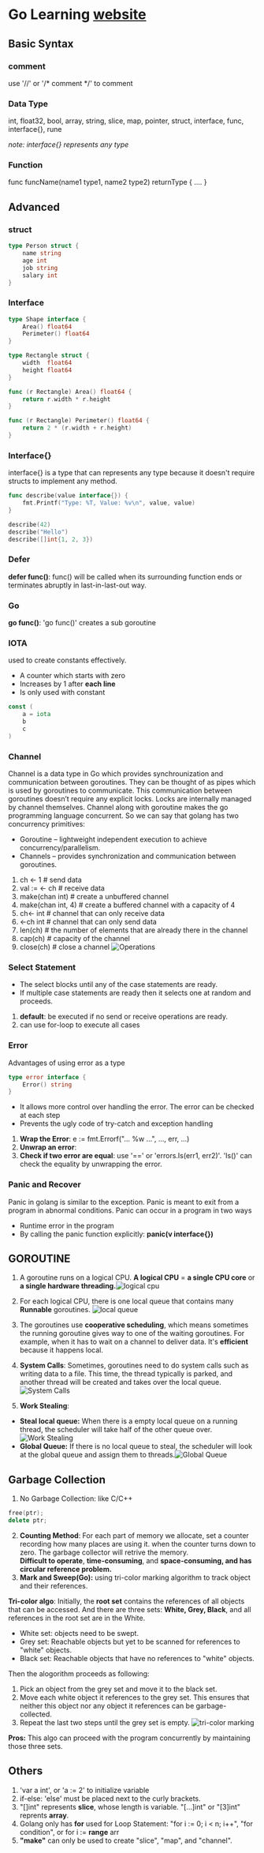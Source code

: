 # Go Learning [website](https://golangbyexample.com/)

## Basic Syntax

### comment
use '//' or '/* comment */' to comment

### Data Type
int, float32, bool, array, string, slice, map, pointer, struct, interface, func, interface{}, rune

*note: interface{} represents any type*

### Function
func funcName(name1 type1, name2 type2) returnType {
    ....
}

## Advanced

### struct
``` go
type Person struct {
    name string
    age int
    job string
    salary int
}
```

### Interface
```go
type Shape interface {
    Area() float64
    Perimeter() float64
}

type Rectangle struct {
    width  float64
    height float64
}

func (r Rectangle) Area() float64 {
    return r.width * r.height
}

func (r Rectangle) Perimeter() float64 {
    return 2 * (r.width + r.height)
}
```

### Interface{}
interface{} is a type that can represents any type because it doesn't require structs to implement any method.

```go
func describe(value interface{}) {
    fmt.Printf("Type: %T, Value: %v\n", value, value)
}

describe(42)
describe("Hello")
describe([]int{1, 2, 3})
```

### Defer
**defer func()**: func() will be called when its surrounding function ends or terminates abruptly in last-in-last-out way.

### Go
**go func()**: 'go func()' creates a sub goroutine

### IOTA
used to create constants effectively.
* A counter which starts with zero
* Increases by 1 after **each line**
* Is only used with constant
```go
const (
    a = iota
    b
    c
)
```

### Channel
Channel is a data type in Go which provides synchrounization and communication between goroutines. They can be thought of as pipes which is used by goroutines to communicate. This communication between goroutines doesn’t require any explicit locks. Locks are internally managed by channel themselves. Channel along with goroutine makes the go programming language concurrent. So we can say that golang has two  concurrency primitives:

* Goroutine – lightweight independent execution to achieve concurrency/parallelism.
* Channels – provides synchronization and communication between goroutines.

1. ch <- 1              # send data
2. val := <- ch         # receive data
3. make(chan int)       # create a unbuffered channel
4. make(chan int, 4)    # create a buffered channel with a capacity of 4
5. ch<- int             # channel that can only receive data
6. <-ch int             # channel that can only send data
7. len(ch)              # the number of elements that are already there in the channel
8. cap(ch)              # capacity of the channel
9. close(ch)            # close a channel
![Operations](image.png)

### Select Statement
* The select blocks until any of the case statements are ready. 
* If multiple case statements are ready then it selects one at random and proceeds. 

1. **default**: be executed if no send or receive operations are ready.
2. can use for-loop to execute all cases

### Error
Advantages of using error as a type
```go
type error interface {
    Error() string
}
```

* It allows more control over handling the error. The error can be checked at each step
* Prevents the ugly code of try-catch and exception handling

1. **Wrap the Error**: e := fmt.Errorf("... %w ...", ..., err, ...)
2. **Unwrap an error**: 
3. **Check if two error are equal**: use '==' or 'errors.Is(err1, err2)'. 'Is()' can check the equality by unwrapping the error.

### Panic and Recover

Panic in golang is similar to the exception. Panic is meant to exit from a program in abnormal conditions. Panic can occur in a program in two ways

* Runtime error in the program
* By calling the panic function explicitly: **panic(v interface{})**

## GOROUTINE
1. A goroutine runs on a logical CPU. **A logical CPU** = **a single CPU core** or **a single hardware threading.**![logical cpu](image-2.png)

2. For each logical CPU, there is one local queue that contains many **Runnable** goroutines. ![local queue](image-3.png)
3. The goroutines use **cooperative scheduling**, which means sometimes the running goroutine gives way to one of the waiting goroutines. For example, when it has to wait on a channel to deliver data. It's **efficient** because it happens local.
4. **System Calls**: Sometimes, goroutines need to do system calls such as writing data to a file. This time, the thread typically is parked, and another thread will be created and takes over the local queue.![System Calls](image-5.png)
5. **Work Stealing**: 
* **Steal local queue:** When there is a empty local queue on a running thread, the scheduler will take half of the other queue over. ![Work Stealing](image-6.png)
* **Global Queue:** If there is no local queue to steal, the scheduler will look at the global queue and assign them to threads.![Global Queue](image-7.png)

## Garbage Collection
1. No Garbage Collection: like C/C++
```c++
free(ptr);
delete ptr;
```
2. **Counting Method**: For each part of memory we allocate, set a counter recording how many places are using it. when the counter turns down to zero. The garbage collector will retrive the memory. <br>
**Difficult to operate**, **time-consuming**, and **space-consuming, and has circular reference problem.**
3. **Mark and Sweep(Go):** using tri-color marking algorithm to track object and their references.

**Tri-color algo**: Initially, the **root set** contains the references of all objects that can be  accessed. And there are three sets: **White, Grey, Black**, and all references in the root set are in the White.
* White set: objects need to be swept.
* Grey set: Reachable objects but yet to be scanned for references to "white" objects.
* Black set: Reachable objects that have no references to "white" objects.

Then the alogorithm proceeds as following: 


1. Pick an object from the grey set and move it to the black set.
2. Move each white object it references to the grey set. This ensures that neither this object nor any object it references can be garbage-collected.
3. Repeat the last two steps until the grey set is empty.
![tri-color marking](Animation_of_tri-color_garbage_collection.gif)

**Pros:** This algo can proceed with the program concurrently by maintaining those three sets.

## Others
1. 'var a int', or 'a := 2' to initialize variable
2. if-else: 'else' must be placed next to the curly brackets.
3. "[]int" represents **slice**, whose length is variable. "[...]int" or "[3]int" reprents **array**.
4. Golang only has **for** used for Loop Statement: "for i := 0; i < n; i++", "for condition", or for i := **range** arr
5. **"make"** can only be used to create "slice", "map", and "channel".


